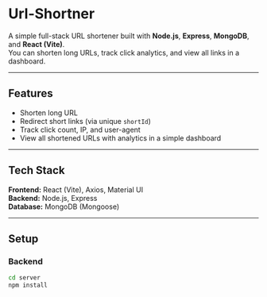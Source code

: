 # Url-Shortner

A simple full-stack URL shortener built with **Node.js**, **Express**, **MongoDB**, and **React (Vite)**.  
You can shorten long URLs, track click analytics, and view all links in a dashboard.

---

## Features

- Shorten long URL 
- Redirect short links (via unique `shortId`)  
- Track click count, IP, and user-agent  
- View all shortened URLs with analytics in a simple dashboard

---

## Tech Stack

**Frontend:** React (Vite), Axios, Material UI  
**Backend:** Node.js, Express  
**Database:** MongoDB (Mongoose)

---

## Setup

### Backend
```bash
cd server
npm install

